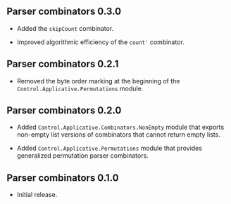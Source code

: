 ## Parser combinators 0.3.0

* Added the `skipCount` combinator.

* Improved algorithmic efficiency of the `count'` combinator.

## Parser combinators 0.2.1

* Removed the byte order marking at the beginning of the
  `Control.Applicative.Permutations` module.

## Parser combinators 0.2.0

* Added `Control.Applicative.Combinators.NonEmpty` module that exports
  non-empty list versions of combinators that cannot return empty lists.

* Added `Control.Applicative.Permutations` module that provides generalized
  permutation parser combinators.

## Parser combinators 0.1.0

* Initial release.
